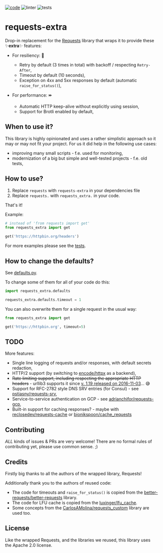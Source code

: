[![code](https://img.shields.io/badge/code%20style-black-000000.svg)](https://github.com/psf/black)
![linter](https://github.com/requests-extra/requests-extra/workflows/.github/workflows/linter.yml/badge.svg?branch=main)
![tests](https://github.com/requests-extra/requests-extra/workflows/.github/workflows/tests.yml/badge.svg?branch=main)

# requests-extra

Drop-in replacement for the [Requests](https://github.com/psf/requests) library
that wraps it to provide these ✨**extra**✨ features:

* For resiliency: 🤘
  * Retry by default (3 times in total) with backoff / respecting `Retry-After`,
  * Timeout by default (10 seconds),
  * Exception on 4xx and 5xx responses by default (automatic `raise_for_status()`),

* For performance: ⏩
  * Automatic HTTP keep-alive without explicitly using session,
  * Support for Brotli enabled by default,

## When to use it?

This library is highly opinionated and uses a rather simplistic approach so it may or may not fit your project.
For us it did help in the following use cases:

* improving many small scripts - f.e. used for monitoring,
* modernization of a big but simple and well-tested projects - f.e. old tests,

## How to use?

1. Replace `requests` with `requests-extra` in your dependencies file
2. Replace `requests.` with `requests_extra.` in your code.

That's it!

Example:
```python
# instead of 'from requests import get'
from requests_extra import get

get('https://httpbin.org/headers')
```

For more examples please see the [tests](https://github.com/requests-extra/requests-extra/tests/).

## How to change the defaults?

See [defaults.py](https://github.com/requests-extra/requests-extra/requests_extra/defaults.py).

To change some of them for all of your code do this:
```python
import requests_extra.defaults

requests_extra.defaults.timeout = 1
```

You can also overwrite them for a single request in the usual way:
```python
from requests_extra import get

get('https://httpbin.org', timeout=5)
```

## TODO

More features:

* Single line logging of requests and/or responses, with default secrets redaction,
* HTTP/2 support (by switching to [encode/httpx](https://github.com/encode/httpx) as a backend),
* ~~Rate limiting support, including respecting the appropriate HTTP headers~~ - urllib3 supports it
  since [v. 1.19 released on 2016-11-03](https://github.com/urllib3/urllib3/blob/master/CHANGES.rst#119-2016-11-03)... 😅
* Support for RFC-2782 style DNS SRV entries (for Consul) -
  see [pstiasny/requests-srv](https://github.com/pstiasny/requests-srv),
* Service-to-service authentication on GCP -
  see [adrianchifor/requests-gcp](https://github.com/adrianchifor/requests-gcp),
* Built-in support for caching responses? -
  maybe with [reclosedev/requests-cache](https://github.com/reclosedev/requests-cache)
  or [bionikspoon/cache_requests](https://github.com/bionikspoon/cache_requests)

## Contributing

*ALL* kinds of issues & PRs are very welcome! There are no formal rules of contributing yet, please use common sense. ;)

## Credits

Firstly big thanks to all the authors of the wrapped library, Requests!

Additionally thank you to the authors of reused code:

* The code for timeouts and `raise_for_status()` is copied from
the [better-requests/better-requests](https://github.com/better-requests/better-requests) library.
* The code for LFU cache is copied from the [luxinger/lfu_cache](https://github.com/luxigner/lfu_cache).
* Some concepts from
the [CarlosAMolina/requests_custom](https://github.com/CarlosAMolina/requests_custom) library are used too.

## License

Like the wrapped Requests, and the libraries we reused, this library uses the Apache 2.0 license.
